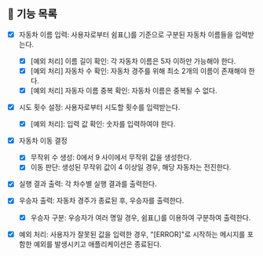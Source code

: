 ## 📄 기능 목록

- [x] 자동차 이름 입력: 사용자로부터 쉼표(,)를 기준으로 구분된 자동차 이름들을 입력받는다.

  - [x] [예외 처리] 이름 길이 확인: 각 자동차 이름은 5자 이하만 가능해야 한다.
  - [x] [예외 처리] 자동차 수 확인: 자동차 경주를 위해 최소 2개의 이름이 존재해야 한다.
  - [x] [예외 처리] 자동자 이름 중복 확인: 자동차 이름은 중복될 수 없다.

- [x] 시도 횟수 설정: 사용자로부터 시도할 횟수를 입력받는다.
  - [x] [예외 처리]: 입력 값 확인: 숫자를 입력하여야 한다.
- [x] 자동차 이동 결정
  - [x] 무작위 수 생성: 0에서 9 사이에서 무작위 값을 생성한다.
  - [x] 이동 판단: 생성된 무작위 값이 4 이상일 경우, 해당 자동차는 전진한다.
- [x] 실행 결과 출력: 각 차수별 실행 결과를 출력한다.
- [x] 우승자 출력: 자동차 경주가 종료된 후, 우승자를 출력한다.
  - [x] 우승자 구분: 우승자가 여러 명일 경우, 쉼표(,)를 이용하여 구분하여 출력한다.
- [x] 예외 처리: 사용자가 잘못된 값을 입력한 경우, "[ERROR]"로 시작하는 메시지를 포함한 예외를 발생시키고 애플리케이션은 종료된다.

